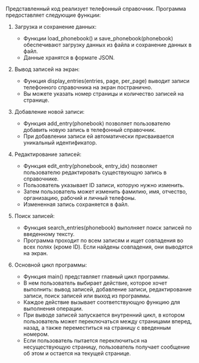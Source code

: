 Представленный код реализует телефонный справочник. Программа предоставляет следующие функции:

1. Загрузка и сохранение данных:
   - Функции load_phonebook() и save_phonebook(phonebook) обеспечивают загрузку данных из файла и сохранение 
   данных в файл. 
   - Данные хранятся в формате JSON.

2. Вывод записей на экран:
   - Функция display_entries(entries, page, per_page) выводит записи телефонного справочника на экран постранично.
   - Вы можете указать номер страницы и количество записей на странице.

3. Добавление новой записи:
   - Функция add_entry(phonebook) позволяет пользователю добавить новую запись в телефонный справочник.
   - При добавлении записи ей автоматически присваивается уникальный идентификатор.

4. Редактирование записей:
   - Функция edit_entry(phonebook, entry_idx) позволяет пользователю редактировать существующую запись в справочнике.
   - Пользователь указывает ID записи, которую нужно изменить.
   - Затем пользователь может изменить фамилию, имя, отчество, организацию, рабочий и личный телефоны.
   - Измененная запись сохраняется в файл.

5. Поиск записей:
   - Функция search_entries(phonebook) выполняет поиск записей по введенному тексту.
   - Программа проходит по всем записям и ищет совпадения во всех полях (кроме ID).
   Если найдены совпадения, они выводятся на экран.

6. Основной цикл программы:
   - Функция main() представляет главный цикл программы.
   - В нем пользователь выбирает действие, которое хочет выполнить: вывод записей, добавление записи, редактирование 
   записи, поиск записей или выход из программы.
   - Каждое действие вызывает соответствующую функцию для выполнения операции.
   - При выводе записей запускается внутренний цикл, в котором пользователь может переключаться между страницами вперед,
   назад, а также переместиться на страницу с введенным номером.
   - Если пользователь пытается переключиться на несуществующую страницу, пользователь получает сообщение об этом и 
   остается на текущей странице.